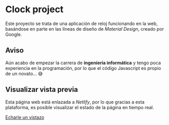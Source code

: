 # Clock project

Este proyecto se trata de una aplicación de reloj funcionando en la web, basándose en parte en las líneas de diseño de _Material Design_, creado por Google.

## Aviso

Aún acabo de empezar la carrera de **ingeniería informática** y tengo poca experiencia en la programación, por lo que el código Javascript es propio de un novato... :sweat_smile:

## Visualizar vista previa

Esta página web está enlazada a _Netlify_, por lo que gracias a esta plataforma, es posible visualizar el estado de la página en tiempo real.

[Echarle un vistazo](https://frostclock-project.netlify.app/)

